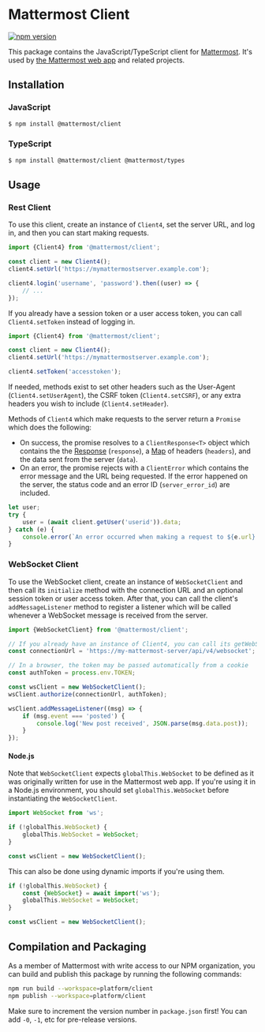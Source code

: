 # Mattermost Client

[![npm version](https://img.shields.io/npm/v/@mattermost/client?style=flat)](https://www.npmjs.com/package/@mattermost/client)

This package contains the JavaScript/TypeScript client for [Mattermost](https://github.com/mattermost/mattermost). It's used by [the Mattermost web app](https://github.com/mattermost/mattermost/tree/master/webapp/channels) and related projects.

## Installation

### JavaScript

```sh
$ npm install @mattermost/client
```

### TypeScript

```sh
$ npm install @mattermost/client @mattermost/types
```

## Usage

### Rest Client

To use this client, create an instance of `Client4`, set the server URL, and log in, and then you can start making requests.

```js
import {Client4} from '@mattermost/client';

const client = new Client4();
client4.setUrl('https://mymattermostserver.example.com');

client4.login('username', 'password').then((user) => {
    // ...
});
```

If you already have a session token or a user access token, you can call `Client4.setToken` instead of logging in.

```js
import {Client4} from '@mattermost/client';

const client = new Client4();
client4.setUrl('https://mymattermostserver.example.com');

client4.setToken('accesstoken');
```

If needed, methods exist to set other headers such as the User-Agent (`Client4.setUserAgent`), the CSRF token (`Client4.setCSRF`), or any extra headers you wish to include (`Client4.setHeader`).

Methods of `Client4` which make requests to the server return a `Promise` which does the following:

- On success, the promise resolves to a `ClientResponse<T>` object which contains the the [Response](https://developer.mozilla.org/en-US/docs/Web/API/Response) (`response`), a [Map](https://developer.mozilla.org/en-US/docs/Web/JavaScript/Reference/Global_Objects/Map) of headers (`headers`), and the data sent from the server (`data`).
- On an error, the promise rejects with a `ClientError` which contains the error message and the URL being requested. If the error happened on the server, the status code and an error ID (`server_error_id`) are included.

```js
let user;
try {
    user = (await client.getUser('userid')).data;
} catch (e) {
    console.error(`An error occurred when making a request to ${e.url}: ${e.message}`);
}
```

### WebSocket Client

To use the WebSocket client, create an instance of `WebSocketClient` and then call its `initialize` method with the connection URL and an optional session token or user access token. After that, you can call the client's `addMessageListener` method to register a listener which will be called whenever a WebSocket message is received from the server.

```js
import {WebSocketClient} from '@mattermost/client';

// If you already have an instance of Client4, you can call its getWebSocketUrl method to get this URL
const connectionUrl = 'https://my-mattermost-server/api/v4/websocket';

// In a browser, the token may be passed automatically from a cookie
const authToken = process.env.TOKEN;

const wsClient = new WebSocketClient();
wsClient.authorize(connectionUrl, authToken);

wsClient.addMessageListener((msg) => {
    if (msg.event === 'posted') {
        console.log('New post received', JSON.parse(msg.data.post));
    }
});
```

#### Node.js

Note that `WebSocketClient` expects `globalThis.WebSocket` to be defined as it was originally written for use in the Mattermost web app. If you're using it in a Node.js environment, you should set `globalThis.WebSocket` before instantiating the `WebSocketClient`.

```js
import WebSocket from 'ws';

if (!globalThis.WebSocket) {
    globalThis.WebSocket = WebSocket;
}

const wsClient = new WebSocketClient();
```

This can also be done using dynamic imports if you're using them.

```js
if (!globalThis.WebSocket) {
    const {WebSocket} = await import('ws');
    globalThis.WebSocket = WebSocket;
}

const wsClient = new WebSocketClient();
```

## Compilation and Packaging

As a member of Mattermost with write access to our NPM organization, you can build and publish this package by running the following commands:

```bash
npm run build --workspace=platform/client
npm publish --workspace=platform/client
```

Make sure to increment the version number in `package.json` first! You can add `-0`, `-1`, etc for pre-release versions.
